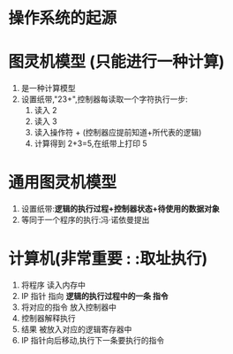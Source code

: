# 操作系统的起源

# 图灵机模型 (只能进行一种计算)

1. 是一种计算模型
2. 设置纸带,"23+",控制器每读取一个字符执行一步:
    1. 读入 2
    2. 读入 3
    3. 读入操作符 + (控制器应提前知道+所代表的逻辑)
    4. 计算得到 2+3=5,在纸带上打印 5

# 通用图灵机模型

1. 设置纸带:**逻辑的执行过程+控制器状态+待使用的数据对象**
2. 等同于一个程序的执行:冯·诺依曼提出

# 计算机(**非常重要 : :取址执行**)

1. 将程序 读入内存中
2. IP 指针 指向 **逻辑的执行过程中的一条 指令**
3. 将对应的指令 放入控制器中
4. 控制器解释执行
5. 结果 被放入对应的逻辑寄存器中
6.  IP 指针向后移动,执行下一条要执行的指令